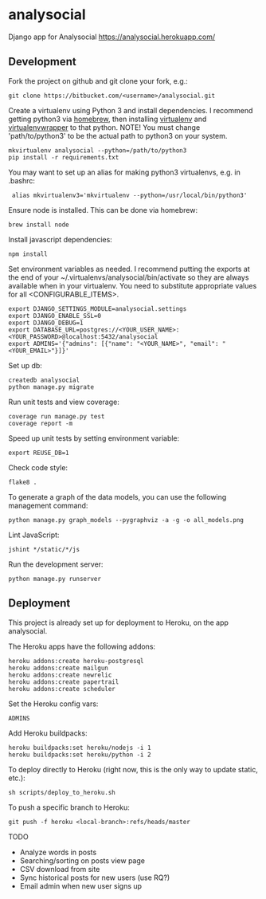 analysocial
=========

Django app for Analysocial
https://analysocial.herokuapp.com/

Development
-----------

Fork the project on github and git clone your fork, e.g.:

    git clone https://bitbucket.com/<username>/analysocial.git

Create a virtualenv using Python 3 and install dependencies. I recommend getting python3 via [homebrew](http://brew.sh/), then installing [virtualenv](https://virtualenv.pypa.io/en/latest/installation.html) and [virtualenvwrapper](https://virtualenvwrapper.readthedocs.org/en/latest/install.html#basic-installation) to that python. NOTE! You must change 'path/to/python3'
to be the actual path to python3 on your system.

    mkvirtualenv analysocial --python=/path/to/python3
    pip install -r requirements.txt
    
You may want to set up an alias for making python3 virtualenvs, e.g. in .bashrc:

     alias mkvirtualenv3='mkvirtualenv --python=/usr/local/bin/python3'
    
Ensure node is installed. This can be done via homebrew:

    brew install node
    
Install javascript dependencies:

    npm install
    
Set environment variables as needed. I recommend putting the exports at the end of your ~/.virtualenvs/analysocial/bin/activate so they are always available when in your virtualenv. You need to substitute appropriate values for all <CONFIGURABLE_ITEMS>.

    export DJANGO_SETTINGS_MODULE=analysocial.settings
    export DJANGO_ENABLE_SSL=0
    export DJANGO_DEBUG=1
    export DATABASE_URL=postgres://<YOUR_USER_NAME>:<YOUR_PASSWORD>@localhost:5432/analysocial
    export ADMINS='{"admins": [{"name": "<YOUR_NAME>", "email": "<YOUR_EMAIL>"}]}'

Set up db:

    createdb analysocial
    python manage.py migrate

Run unit tests and view coverage:

    coverage run manage.py test
    coverage report -m
    
Speed up unit tests by setting environment variable:

    export REUSE_DB=1

Check code style:

    flake8 .
    
To generate a graph of the data models, you can use the following management command:

    python manage.py graph_models --pygraphviz -a -g -o all_models.png

Lint JavaScript:

    jshint */static/*/js

Run the development server:

    python manage.py runserver
    

Deployment
----------

This project is already set up for deployment to Heroku, on the app analysocial.

The Heroku apps have the following addons:
    
    heroku addons:create heroku-postgresql
    heroku addons:create mailgun
    heroku addons:create newrelic
    heroku addons:create papertrail
    heroku addons:create scheduler
    
Set the Heroku config vars:

    ADMINS

Add Heroku buildpacks:

    heroku buildpacks:set heroku/nodejs -i 1
    heroku buildpacks:set heroku/python -i 2

To deploy directly to Heroku (right now, this is the only way to update static, etc.):

    sh scripts/deploy_to_heroku.sh
    
To push a specific branch to Heroku:

    git push -f heroku <local-branch>:refs/heads/master
    

TODO

* Analyze words in posts
* Searching/sorting on posts view page
* CSV download from site
* Sync historical posts for new users (use RQ?)
* Email admin when new user signs up
